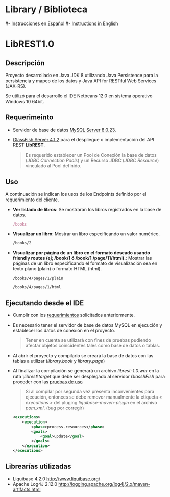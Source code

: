 # Library / Biblioteca 

#- [Instrucciones en Español](README_ES.md)
#- [Instructions in English](README_EN.md)

# LibREST1.0 

## Descripción

Proyecto desarrollado en Java JDK 8 utilizando Java Persistence para la persistencia y mapeo de los datos y Java API for RESTful Web Services (JAX-RS).

Se utilizó para el desarrollo el IDE Netbeans 12.0 en sistema operativo Windows 10 64bit.


## <a name="requirements"></a>Requerimeinto

 - Servidor de base de datos [MySQL Server 8.0.23](https://www.mysql.com/downloads).

 - [GlassFish Server 4.1.2](https://javaee.github.io/glassfish/download) para el despliegue o implementación del API REST **LibREST**.
    > Es requerido establecer un Pool de Conexión la base de datos (*JDBC Connection Pools*) y un Recurso JDBC (*JDBC Resource*) vinculado al Pool definido.

 
## <a name="uso"></a>Uso

A continuación se indican los usos de los Endpoints definido por el requerimiento del cliente.

- **Ver listado de libros**: Se mostrarán los libros registrados en la base de datos.
    ```JavaScript
    /books
    ```
- **Visualizar un libro**: Mostrar un libro especificando un valor numérico.
    ```
    /books/2
    ```
- **Visualizar por página de un libro en el formato deseado usando friendly routes (ej; /book/1 ó /book/1 /page/11/html).**: Mostrar las páginas de un libro especificando el formato de visualización sea en texto plano (plain) o formato HTML (html).
    
    ```
    /books/4/pages/1/plain
    ```
    ```
    /books/4/pages/1/html
    ```

## Ejecutando desde el IDE 
- Cumplir con los [requerimientos](#requirements) solicitados anteriormente.
- Es necesario tener el servidor de base de datos MySQL en ejecución y establecer los datos de conexión en el proyecto. 

    > Tener en cuenta se utilizará con fines de pruebas pudiendo afectar objetos coincidentes tales como base de datos o tablas.

- Al abrir el proyecto y compilarlo se creará la base de datos con las tablas a utilizar (*library.book* y *library.page*)

- Al finalizar la compilación se generará un archivo *librest-1.0.war* en la ruta *\librest\target* que debe ser desplegado al servidor *GlasshFish*  para proceder con las [pruebas de uso]()

    > Si al compilar por segunda vez presenta inconvenientes para ejecución, entonces se debe remover manualmente la etiqueta *< executions >*  del pluging *liquibase-maven-plugin* en el archivo *pom.xml*. (bug por corregir)

    ```XML
    <executions>
        <execution>
            <phase>process-resources</phase>
            <goals>
                <goal>update</goal>
            </goals>
        </execution>
    </executions>
    ```


## Librearías utilizadas

- Liquibase 4.2.0 http://www.liquibase.org/
- Apache Log4J 2.12.0 http://logging.apache.org/log4j/2.x/maven-artifacts.html

